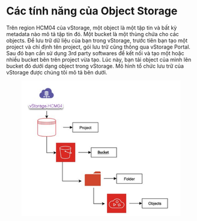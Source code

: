# Các tính năng của Object Storage

Trên region HCM04 của vStorage, một object là một tập tin và bất kỳ metadata nào mô tả tập tin đó. Một bucket là một thùng chứa cho các objects. Để lưu trữ dữ liệu của bạn trong vStorage, trước tiên bạn tạo một project và chỉ định tên project, gói lưu trữ cũng thông qua vStorage Portal. Sau đó bạn cần sử dụng 3rd party softwares để kết nối và tạo một hoặc nhiều bucket bên trên project vừa tạo. Lúc này, bạn tải object của mình lên bucket đó dưới dạng object trong vStorage. Mô hình tổ chức lưu trữ của vStorage được chúng tôi mô tả bên dưới.

<figure><img src="../../../../.gitbook/assets/image (599).png" alt=""><figcaption></figcaption></figure>
